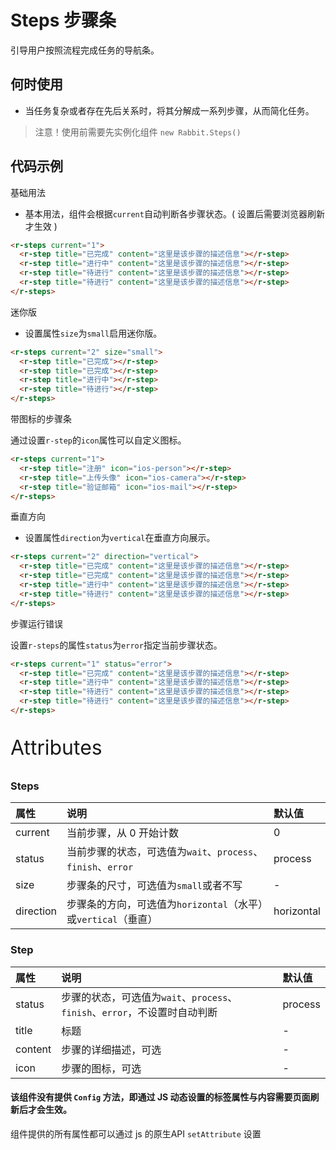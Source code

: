 # Steps 步骤条

引导用户按照流程完成任务的导航条。

## 何时使用

- 当任务复杂或者存在先后关系时，将其分解成一系列步骤，从而简化任务。

> 注意！使用前需要先实例化组件  `new Rabbit.Steps()`

## 代码示例

基础用法 

- 基本用法，组件会根据`current`自动判断各步骤状态。( 设置后需要浏览器刷新才生效 )

```html
<r-steps current="1">
  <r-step title="已完成" content="这里是该步骤的描述信息"></r-step>
  <r-step title="进行中" content="这里是该步骤的描述信息"></r-step>
  <r-step title="待进行" content="这里是该步骤的描述信息"></r-step>
  <r-step title="待进行" content="这里是该步骤的描述信息"></r-step>
</r-steps>
```

迷你版

- 设置属性`size`为`small`启用迷你版。

```html
<r-steps current="2" size="small">
  <r-step title="已完成"></r-step>
  <r-step title="已完成"></r-step>
  <r-step title="进行中"></r-step>
  <r-step title="待进行"></r-step>
</r-steps>
```

带图标的步骤条

通过设置`r-step`的`icon`属性可以自定义图标。

```html
<r-steps current="1">
  <r-step title="注册" icon="ios-person"></r-step>
  <r-step title="上传头像" icon="ios-camera"></r-step>
  <r-step title="验证邮箱" icon="ios-mail"></r-step>
</r-steps>
```

垂直方向

- 设置属性`direction`为`vertical`在垂直方向展示。

```html
<r-steps current="2" direction="vertical">
  <r-step title="已完成" content="这里是该步骤的描述信息"></r-step>
  <r-step title="已完成" content="这里是该步骤的描述信息"></r-step>
  <r-step title="进行中" content="这里是该步骤的描述信息"></r-step>
  <r-step title="待进行" content="这里是该步骤的描述信息"></r-step>
</r-steps>
```

步骤运行错误

设置`r-steps`的属性`status`为`error`指定当前步骤状态。

```html
<r-steps current="1" status="error">
  <r-step title="已完成" content="这里是该步骤的描述信息"></r-step>
  <r-step title="进行中" content="这里是该步骤的描述信息"></r-step>
  <r-step title="待进行" content="这里是该步骤的描述信息"></r-step>
  <r-step title="待进行" content="这里是该步骤的描述信息"></r-step>
</r-steps>
```

<p style="font-size: 32px">Attributes</p>

### Steps

| 属性      | 说明                                                         | 默认值     |
| :-------- | :----------------------------------------------------------- | :--------- |
| current   | 当前步骤，从 0 开始计数                                      | 0          |
| status    | 当前步骤的状态，可选值为`wait`、`process`、`finish`、`error` | process    |
| size      | 步骤条的尺寸，可选值为`small`或者不写                        | -          |
| direction | 步骤条的方向，可选值为`horizontal`（水平）或`vertical`（垂直） | horizontal |

### Step

| 属性    | 说明                                                         | 默认值  |
| :------ | :----------------------------------------------------------- | :------ |
| status  | 步骤的状态，可选值为`wait`、`process`、`finish`、`error`，不设置时自动判断 | process |
| title   | 标题                                                         | -       |
| content | 步骤的详细描述，可选                                         | -       |
| icon    | 步骤的图标，可选                                             | -       |

#### 该组件没有提供 `Config` 方法，即通过 JS 动态设置的标签属性与内容需要页面刷新后才会生效。

组件提供的所有属性都可以通过 js 的原生API `setAttribute` 设置
